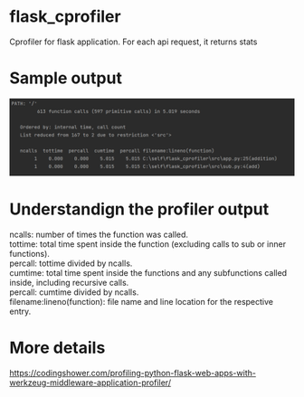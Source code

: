 # flask_cprofiler
Cprofiler for flask application. For each api request, it returns stats

# Sample output

![Alt text](./readme_files/sample.PNG?raw=true "vectorstore")

# Understandign the profiler output

ncalls: number of times the function was called.<br />
tottime: total time spent inside the function (excluding calls to sub or inner functions).<br />
percall: tottime divided by ncalls.<br />
cumtime: total time spent inside the functions and any subfunctions called inside, including recursive calls.<br />
percall: cumtime divided by ncalls.<br />
filename:lineno(function): file name and line location for the respective entry.<br />

# More details

https://codingshower.com/profiling-python-flask-web-apps-with-werkzeug-middleware-application-profiler/

